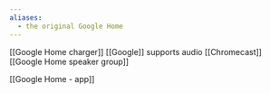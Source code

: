 ```yaml
---
aliases:
  - the original Google Home
---
```


[[Google Home charger]]
[[Google]]
supports audio [[Chromecast]]
[[Google Home speaker group]]

[[Google Home - app]]
